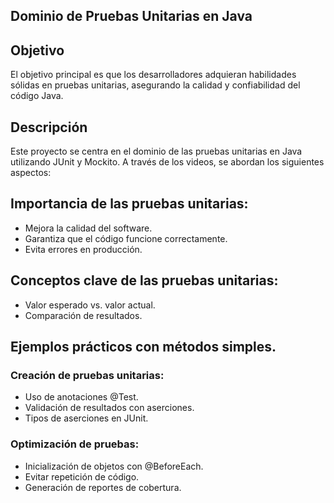 ## Dominio de Pruebas Unitarias en Java

## Objetivo
El objetivo principal es que los desarrolladores adquieran habilidades sólidas en pruebas unitarias, asegurando la calidad y confiabilidad del código Java.

## Descripción
Este proyecto se centra en el dominio de las pruebas unitarias en Java utilizando JUnit y Mockito. A través de los videos, se abordan los siguientes aspectos:

## Importancia de las pruebas unitarias:
- Mejora la calidad del software.
- Garantiza que el código funcione correctamente.
- Evita errores en producción.

## Conceptos clave de las pruebas unitarias:
- Valor esperado vs. valor actual.
- Comparación de resultados.

## Ejemplos prácticos con métodos simples.

### Creación de pruebas unitarias:
- Uso de anotaciones @Test.
- Validación de resultados con aserciones.
- Tipos de aserciones en JUnit.

### Optimización de pruebas:
- Inicialización de objetos con @BeforeEach.
- Evitar repetición de código.
- Generación de reportes de cobertura.
